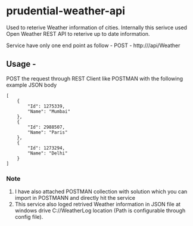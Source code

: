 # prudential-weather-api

Used to reterive Weather information of cities. Internally this serivce used Open Weather REST API to reterive up to date information.

Service have only one end point as follow -
POST - http://<base-url>/api/Weather

## Usage - 

POST the request through REST Client like POSTMAN with the following example JSON body

```
[
    {
        "Id": 1275339,
        "Name": "Mumbai"
    },
    {
        "Id": 2988507,
        "Name": "Paris"
    },
    {
        "Id": 1273294,
        "Name": "Delhi"
    }
]
```

### Note

1. I have also attached POSTMAN collection with solution which you can import in POSTMANN and directly hit the service
2. This service also loged retrived Weather information in JSON file at windows drive C://WeatherLog location (Path is configurable through config file).
